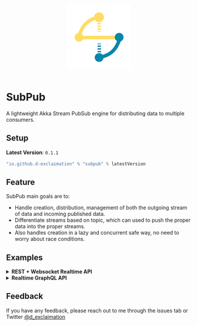 <p align="center">
<img src="./icon.png" width="175" alt="logo" style="margin: 1rem"/>
</p>
<p align="center"> <h1>SubPub</h1></p>


A lightweight Akka Stream PubSub engine for distributing data to multiple consumers.

## Setup

**Latest Version**: `0.1.1`

```sbt
"io.github.d-exclaimation" % "subpub" % latestVersion
```

## Feature

SubPub main goals are to:

- Handle creation, distribution, management of both the outgoing stream of data and incoming published data.
- Differentiate streams based on topic, which can used to push the proper data into the proper streams.
- Also handles creation in a lazy and concurrent safe way, no need to worry about race conditions.

## Examples

<details>
<summary><b>REST + Websocket Realtime API</b></summary>

An example using this for HTTP + Websocket Realtime API

```scala
import io.github.dexclaimation.subpub.SubPub

object Main extends SprayJsonSupport {
  // ...

  val pubsub = new SubPub()

  val route: Route = {
    (path("send" / Segment) & post & entity(as[JsValue])) { path =>
      entity(as[JsValue]) { 
        case JsObject(body) => sendMessage(path, body)
        case _ => complete(BadRequest -> JsString("Bad message"))
      }
    } ~ path("websocket" / Segment) { path =>
      handleWebSocketMessages(websocketMessage(path))
    }
  }

  // Handle HTTP Post and emit to websocket
  def sendMessage(path: String, body: Map[String, JsValue]): Route = {
    try {
      val content = body("content")
      val name = body("name")
      val msg = JsObject(
        "content" -> content,
        "name" -> name,
        "createdAt" -> JsString(Instant.now().toString) 
      )
      // Push message to subpub
      pubsub.publish(s"chat::$path", msg)
      complete(OK -> msg)
    } catch {
      case NonFatal(_) => 
        complete(BadRequest -> "Bad message")
    }
  }

  // Handle Websocket Flow using the topic based Source
  def websocketMessage(path: String): Flow[Message, TextMessage.Strict, _] = {
    val source = pubsub
      .source[JsValue](s"chat::$path")
      .map(_.compactPrint) 
      .map(TextMessage.Strict)

    val sink = Flow[Message]
      .map(_ => ()) // On Websocket Message
      .to(Sink.onComplete(_ => ())) // on Websocket End

    Flow.fromSinkAndSource(sink, source)
  }

  // ...
}
```
</details>
<details>
<summary><b>Realtime GraphQL API</b></summary>

Using with a Realtime GraphQL API with Subscription using [Sangria](https://sangria-graphql.github.io/)
and [OverLayer](https://overlayer.netlify.app).

```scala
import io.github.dexclaimation.subpub.SubPub

object Main extends SprayJsonSupport {
  // ...

  val MessageType = ???
  val (roomArg, stringArg, nameArg) = ???

  val QueryType = ???
  val MutationType = ObjectType(
    "Mutation",
    fields[SubPub, Unit](
      // GraphQL Mutation to send message
      Field("send", MessageType,
        arguments = roomArg :: stringArg :: nameArg :: Nil,
        resolve = { c =>
          val msg = Message(c arg stringArg, c arg nameArg, Instant.now().toString)
          // Publish data into subscription
          c.ctx.publish[Message](c arg roomArg, msg)
          msg
        }
      )
    )
  )

  val SubscriptionType = ObjectType(
    "Subscription",
    field[SubPub, Unit](
      // GraphQL Subscription to get realtime data stream
      Field.subs("room", MessageType,
        arguments = roomArg :: Nil,
        // Use the Source from SubPub and map it to Action for Sangria
        resolve = c => c.ctx.source[Message](c arg roomArg).map(Action(_))
      )
    )
  )
  val schema = Schema(QueryType, Some(MutationType), Some(SubscriptionType))

  // OverLayer for handling GraphQL over Websocket
  val layer = OverTransportLayer(schema, ())
  val pubsub = new SubPub()

  val route: Route = {
    (post & path("graphql") & entity(as[JsValue])) { req =>
      graphQLEndpoint(req, pubsub)
    } ~ path("graphql" / "websocket") {
      layer.ws(pubsub)
    }
  }

  // Handle GraphQL over HTTP
  private def graphQLEndpoint(requestJson: JsValue, context: SubPub) = ???

  // ...
}
```

</details>

## Feedback

If you have any feedback, please reach out to me through the issues tab or
Twitter [@d_exclaimation](https://twitter.com/d_exclaimation)
